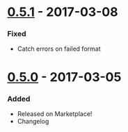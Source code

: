 # [0.5.1] - 2017-03-08
### Fixed
- Catch errors on failed format

# [0.5.0] - 2017-03-05
### Added
- Released on Marketplace!
- Changelog

[0.5.1]: https://github.com/henriiik/vscode-perl/compare/0.5.0...0.5.1
[0.5.0]: https://github.com/henriiik/vscode-perl/
